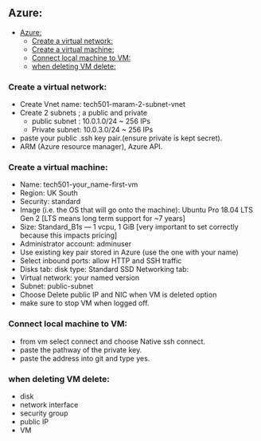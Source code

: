## Azure:

- [Azure:](#azure)
  - [Create a virtual network:](#create-a-virtual-network)
  - [Create a virtual machine:](#create-a-virtual-machine)
  - [Connect local machine to VM:](#connect-local-machine-to-vm)
  - [when deleting VM delete:](#when-deleting-vm-delete)


### Create a virtual network:
- Create Vnet name: tech501-maram-2-subnet-vnet
- Create 2 subnets ; a public and private
    - public subnet : 10.0.1.0/24 ~ 256 IPs
    - Private subnet: 10.0.3.0/24 ~ 256 IPs
- paste your public .ssh key pair.(ensure private is kept secret).
- ARM (Azure resource manager), Azure API.

### Create a virtual machine:

- Name: tech501-your_name-first-vm
- Region: UK South
- Security: standard
- Image (i.e. the OS that will go onto the machine): Ubuntu Pro 18.04 LTS Gen 2 [LTS means long term support for ~7 years]
- Size: Standard_B1s — 1 vcpu, 1 GiB [very important to set correctly because this impacts pricing]
- Administrator account: adminuser
- Use existing key pair stored in Azure (use the one with your name)
- Select inbound ports: allow HTTP and SSH traffic
- Disks tab: disk type: Standard SSD
Networking tab:
- Virtual network: your named version
- Subnet: public-subnet
- Choose Delete public IP and NIC when VM is deleted option
- make sure to stop VM when logged off. 


### Connect local machine to VM:
- from vm select connect and choose Native ssh connect.
- paste the pathway of the private key.
- paste the address into git and type yes. 


### when deleting VM delete:
- disk
- network interface
- security group
- public IP 
- VM





